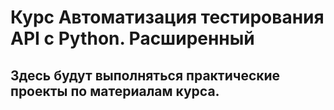 # Курс Автоматизация тестирования API с Python. Расширенный

## Здесь будут выполняться практические проекты по материалам курса.